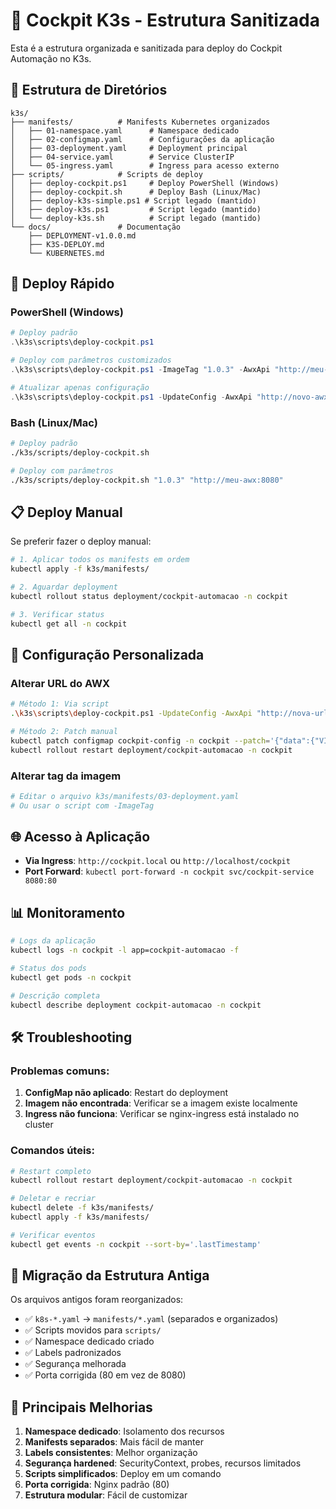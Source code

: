 # 🚀 Cockpit K3s - Estrutura Sanitizada

Esta é a estrutura organizada e sanitizada para deploy do Cockpit Automação no K3s.

## 📁 Estrutura de Diretórios

```
k3s/
├── manifests/          # Manifests Kubernetes organizados
│   ├── 01-namespace.yaml      # Namespace dedicado
│   ├── 02-configmap.yaml      # Configurações da aplicação
│   ├── 03-deployment.yaml     # Deployment principal
│   ├── 04-service.yaml        # Service ClusterIP
│   └── 05-ingress.yaml        # Ingress para acesso externo
├── scripts/            # Scripts de deploy
│   ├── deploy-cockpit.ps1     # Deploy PowerShell (Windows)
│   ├── deploy-cockpit.sh      # Deploy Bash (Linux/Mac)
│   ├── deploy-k3s-simple.ps1 # Script legado (mantido)
│   ├── deploy-k3s.ps1         # Script legado (mantido)
│   └── deploy-k3s.sh          # Script legado (mantido)
└── docs/               # Documentação
    ├── DEPLOYMENT-v1.0.0.md
    ├── K3S-DEPLOY.md
    └── KUBERNETES.md
```

## 🎯 Deploy Rápido

### PowerShell (Windows)
```powershell
# Deploy padrão
.\k3s\scripts\deploy-cockpit.ps1

# Deploy com parâmetros customizados
.\k3s\scripts\deploy-cockpit.ps1 -ImageTag "1.0.3" -AwxApi "http://meu-awx:8080"

# Atualizar apenas configuração
.\k3s\scripts\deploy-cockpit.ps1 -UpdateConfig -AwxApi "http://novo-awx:8080"
```

### Bash (Linux/Mac)
```bash
# Deploy padrão
./k3s/scripts/deploy-cockpit.sh

# Deploy com parâmetros
./k3s/scripts/deploy-cockpit.sh "1.0.3" "http://meu-awx:8080"
```

## 📋 Deploy Manual

Se preferir fazer o deploy manual:

```bash
# 1. Aplicar todos os manifests em ordem
kubectl apply -f k3s/manifests/

# 2. Aguardar deployment
kubectl rollout status deployment/cockpit-automacao -n cockpit

# 3. Verificar status
kubectl get all -n cockpit
```

## 🔧 Configuração Personalizada

### Alterar URL do AWX
```bash
# Método 1: Via script
.\k3s\scripts\deploy-cockpit.ps1 -UpdateConfig -AwxApi "http://nova-url:8080"

# Método 2: Patch manual
kubectl patch configmap cockpit-config -n cockpit --patch='{"data":{"VITE_AWX_API":"http://nova-url:8080"}}'
kubectl rollout restart deployment/cockpit-automacao -n cockpit
```

### Alterar tag da imagem
```bash
# Editar o arquivo k3s/manifests/03-deployment.yaml
# Ou usar o script com -ImageTag
```

## 🌐 Acesso à Aplicação

- **Via Ingress**: `http://cockpit.local` ou `http://localhost/cockpit`
- **Port Forward**: `kubectl port-forward -n cockpit svc/cockpit-service 8080:80`

## 📊 Monitoramento

```bash
# Logs da aplicação
kubectl logs -n cockpit -l app=cockpit-automacao -f

# Status dos pods
kubectl get pods -n cockpit

# Descrição completa
kubectl describe deployment cockpit-automacao -n cockpit
```

## 🛠️ Troubleshooting

### Problemas comuns:
1. **ConfigMap não aplicado**: Restart do deployment
2. **Imagem não encontrada**: Verificar se a imagem existe localmente
3. **Ingress não funciona**: Verificar se nginx-ingress está instalado no cluster

### Comandos úteis:
```bash
# Restart completo
kubectl rollout restart deployment/cockpit-automacao -n cockpit

# Deletar e recriar
kubectl delete -f k3s/manifests/
kubectl apply -f k3s/manifests/

# Verificar eventos
kubectl get events -n cockpit --sort-by='.lastTimestamp'
```

## 🔄 Migração da Estrutura Antiga

Os arquivos antigos foram reorganizados:
- ✅ `k8s-*.yaml` → `manifests/*.yaml` (separados e organizados)
- ✅ Scripts movidos para `scripts/`
- ✅ Namespace dedicado criado
- ✅ Labels padronizados
- ✅ Segurança melhorada
- ✅ Porta corrigida (80 em vez de 8080)

## 📝 Principais Melhorias

1. **Namespace dedicado**: Isolamento dos recursos
2. **Manifests separados**: Mais fácil de manter
3. **Labels consistentes**: Melhor organização
4. **Segurança hardened**: SecurityContext, probes, recursos limitados
5. **Scripts simplificados**: Deploy em um comando
6. **Porta corrigida**: Nginx padrão (80)
7. **Estrutura modular**: Fácil de customizar